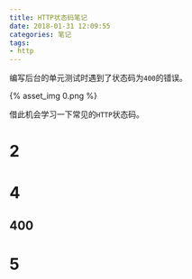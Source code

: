 ```yaml
---
title: HTTP状态码笔记
date: 2018-01-31 12:09:55
categories: 笔记
tags:
- http
---
```


编写后台的单元测试时遇到了状态码为`400`的错误。

{% asset_img 0.png %}

借此机会学习一下常见的`HTTP`状态码。

<!-- more -->

# 2

# 4

## 400

# 5
